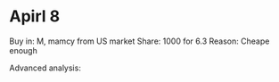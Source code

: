 # Apirl 8
Buy in: M, mamcy from US market
Share: 1000 for 6.3
Reason:
Cheape enough


Advanced analysis:
<!--stackedit_data:
eyJoaXN0b3J5IjpbLTE4NTUwNTEzMTZdfQ==
-->